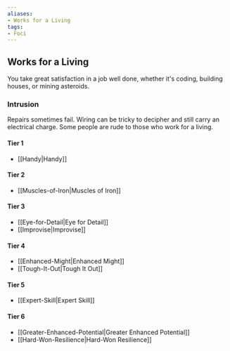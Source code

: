 ```yaml
---
aliases:
- Works for a Living
tags:
- Foci
---
```


  
## Works for a Living  
You take great satisfaction in a job well done, whether it's coding, building houses, or mining asteroids.  
 ### Intrusion  
Repairs sometimes fail. Wiring can be tricky to decipher and still carry an electrical charge. Some people are rude to those who work for a living.   
#### Tier 1    
* [[Handy|Handy]]  
#### Tier 2    
* [[Muscles-of-Iron|Muscles of Iron]]  
#### Tier 3    
  - [[Eye-for-Detail|Eye for Detail]]  
  - [[Improvise|Improvise]]  
#### Tier 4    
* [[Enhanced-Might|Enhanced Might]]  
* [[Tough-It-Out|Tough It Out]]  
#### Tier 5    
* [[Expert-Skill|Expert Skill]]  
#### Tier 6    
  - [[Greater-Enhanced-Potential|Greater Enhanced Potential]]  
  - [[Hard-Won-Resilience|Hard-Won Resilience]]